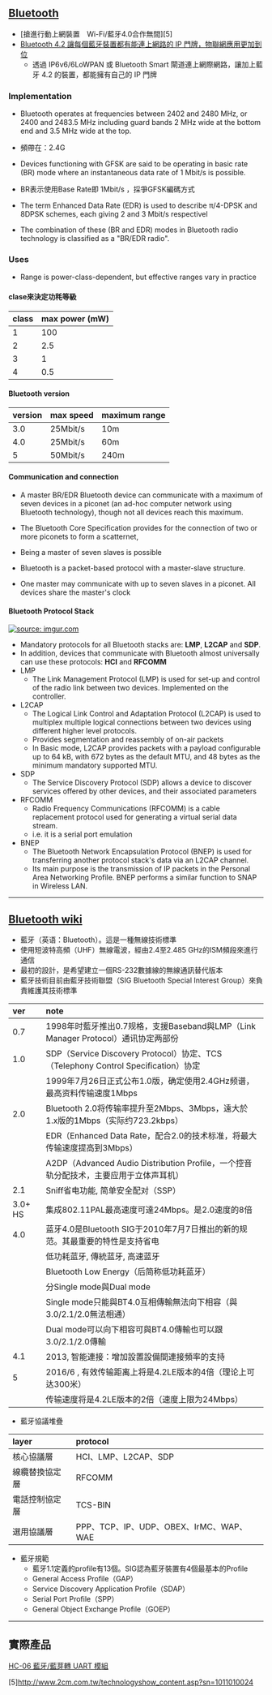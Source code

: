 ## [Bluetooth][2]

- [搶進行動上網裝置　Wi-Fi/藍牙4.0合作無間][5]
- [Bluetooth 4.2 讓每個藍牙裝置都有能連上網路的 IP 門牌，物聯網應用更加到位][3]
    - 透過 IP6v6/6LoWPAN 或 Bluetooth Smart 閘道連上網際網路，讓加上藍牙 4.2 的裝置，都能擁有自己的 IP 門牌

### Implementation
- Bluetooth operates at frequencies between 2402 and 2480 MHz, or 2400 and 2483.5 MHz including guard bands 2 MHz wide at the bottom end and 3.5 MHz wide at the top.
- 頻帶在：2.4G

- Devices functioning with GFSK are said to be operating in basic rate (BR) mode where an instantaneous data rate of 1 Mbit/s is possible.
- BR表示使用Base Rate即 1Mbit/s ，採爭GFSK編碼方式

- The term Enhanced Data Rate (EDR) is used to describe π/4-DPSK and 8DPSK schemes, each giving 2 and 3 Mbit/s respectivel

- The combination of these (BR and EDR) modes in Bluetooth radio technology is classified as a "BR/EDR radio".

### Uses
- Range is power-class-dependent, but effective ranges vary in practice

#### clase來決定功秏等級

| class | max power (mW) |
|:------|:---------------|
| 1     | 100 |
| 2     | 2.5 |
| 3     | 1   |
| 4     | 0.5 |

#### Bluetooth version

| version | max speed | maximum range |
|:--------|:----------|:----|
| 3.0     | 25Mbit/s  | 10m |
| 4.0     | 25Mbit/s  | 60m |
| 5       | 50Mbit/s  | 240m |

#### Communication and connection

- A master BR/EDR Bluetooth device can communicate with a maximum of seven devices in a piconet (an ad-hoc computer network using Bluetooth technology), though not all devices reach this maximum.

- The Bluetooth Core Specification provides for the connection of two or more piconets to form a scatternet,

- Being a master of seven slaves is possible

- Bluetooth is a packet-based protocol with a master-slave structure. 
- One master may communicate with up to seven slaves in a piconet. All devices share the master's clock

#### Bluetooth Protocol Stack

<a href="http://imgur.com/Ig3fLHx"><img src="http://i.imgur.com/Ig3fLHx.png" title="source: imgur.com" /></a>

- Mandatory protocols for all Bluetooth stacks are: **LMP**, **L2CAP** and **SDP**.
- In addition, devices that communicate with Bluetooth almost universally can use these protocols: **HCI** and **RFCOMM**
- LMP
    - The Link Management Protocol (LMP) is used for set-up and control of the radio link between two devices. Implemented on the controller.
- L2CAP
    - The Logical Link Control and Adaptation Protocol (L2CAP) is used to multiplex multiple logical connections between two devices using different higher level protocols.
    -  Provides segmentation and reassembly of on-air packets
    - In Basic mode, L2CAP provides packets with a payload configurable up to 64 kB, with 672 bytes as the default MTU, and 48 bytes as the minimum mandatory supported MTU.
- SDP    
    - The Service Discovery Protocol (SDP) allows a device to discover services offered by other devices, and their associated parameters
- RFCOMM
    - Radio Frequency Communications (RFCOMM) is a cable replacement protocol used for generating a virtual serial data stream.
    -  i.e. it is a serial port emulation
- BNEP
    - The Bluetooth Network Encapsulation Protocol (BNEP) is used for transferring another protocol stack's data via an L2CAP channel.
    - Its main purpose is the transmission of IP packets in the Personal Area Networking Profile. BNEP performs a similar function to SNAP in Wireless LAN.

----------------

## [Bluetooth wiki][1]

- 藍牙（英语：Bluetooth）。這是一種無線技術標準
- 使用短波特高頻（UHF）無線電波，經由2.4至2.485 GHz的ISM頻段來進行通信
- 最初的設計，是希望建立一個RS-232數據線的無線通訊替代版本
- 藍牙技術目前由藍牙技術聯盟（SIG Bluetooth Special Interest Group）來負責維護其技術標準

| ver | note |
|:----|:-----|
| 0.7  | 1998年时藍牙推出0.7规格，支援Baseband與LMP（Link Manager Protocol）通讯协定两部份 |
| 1.0  | SDP（Service Discovery Protocol）协定、TCS（Telephony Control Specification）协定 |
|      | 1999年7月26日正式公布1.0版，确定使用2.4GHz频谱，最高资料传输速度1Mbps |
| 2.0 | Bluetooth 2.0将传输率提升至2Mbps、3Mbps，遠大於1.x版的1Mbps（实际约723.2kbps） |
|     | EDR（Enhanced Data Rate，配合2.0的技术标准，将最大传输速度提高到3Mbps） |
|     | A2DP（Advanced Audio Distribution Profile，一个控音轨分配技术，主要应用于立体声耳机） |
| 2.1 | Sniff省电功能, 简单安全配对（SSP） |
| 3.0+ HS | 集成802.11PAL最高速度可達24Mbps。是2.0速度的8倍 |
| 4.0 | 蓝牙4.0是Bluetooth SIG于2010年7月7日推出的新的规范。其最重要的特性是支持省电 |
|     | 低功耗蓝牙, 傳統蓝牙, 高速蓝牙 |
|     | Bluetooth Low Energy（后简称低功耗蓝牙） |
|     | 分Single mode與Dual mode |
|     | Single mode只能與BT4.0互相傳輸無法向下相容（與3.0/2.1/2.0無法相通） |
|     | Dual mode可以向下相容可與BT4.0傳輸也可以跟3.0/2.1/2.0傳輸 |
| 4.1 | 2013, 智能連接：增加設置設備間連接頻率的支持 |
| 5   | 2016/6 , 有效传输距离上将是4.2LE版本的4倍（理论上可达300米） |
|     | 传输速度将是4.2LE版本的2倍（速度上限为24Mbps） |

- 藍牙協議堆疊

| layer | protocol |
|:-------|:--------|
| 核心協議層 | HCI、LMP、L2CAP、SDP |
| 線纜替換協定層 | RFCOMM |
| 電話控制協定層 | TCS-BIN |
| 選用協議層 | PPP、TCP、IP、UDP、OBEX、IrMC、WAP、WAE |

- 藍牙規範
    - 藍牙1.1定義的profile有13個。SIG認為藍牙裝置有4個最基本的Profile
    - General Access Profile（GAP）
    - Service Discovery Application Profile（SDAP）
    - Serial Port Profile（SPP）
    - General Object Exchange Profile（GOEP）
    
-----------

## 實際產品
[HC-06 藍牙/藍芽轉 UART 模組][4]

[1]:https://zh.wikipedia.org/wiki/%E8%97%8D%E7%89%99
[2]:https://en.wikipedia.org/wiki/Bluetooth
[3]:http://chinese.engadget.com/2015/01/21/bluetooth-4-2-taiwan/
[4]:https://www.taiwaniot.com.tw/shop/module-sensor/comm/hc-06-%E5%BE%9E%E6%A9%9F-%E8%97%8D%E7%89%99%E8%97%8D%E8%8A%BD%E8%BD%89-uart-%E6%A8%A1%E7%B5%84-%E5%85%B7%E5%BA%95%E6%9D%BF%E6%8F%90%E4%BE%9Barduino%E7%AF%84%E4%BE%8B/
[5]http://www.2cm.com.tw/technologyshow_content.asp?sn=1011010024
